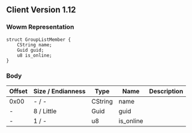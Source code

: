 ## Client Version 1.12

### Wowm Representation
```rust,ignore
struct GroupListMember {
    CString name;    
    Guid guid;    
    u8 is_online;    
}
```
### Body
| Offset | Size / Endianness | Type | Name | Description |
| ------ | ----------------- | ---- | ---- | ----------- |
| 0x00 | - / - | CString | name |  |
| - | 8 / Little | Guid | guid |  |
| - | 1 / - | u8 | is_online |  |
